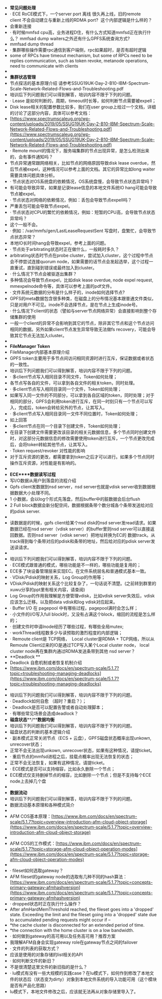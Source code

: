 - **常见问题处理**
- <!--[if !supportLists]-->· <!--[endif]-->ECE RoCE模式下，一个server port 离线 很久再上线，旧的remote client 不会自动建立与重新上线的RDMA port?  这个内部逻辑是什么样的？
- 会重新连接
- <!--[if !supportLists]-->· <!--[endif]-->有时候mmfsd cpu高，业务进程D住，有什么方式知道mmfsd正在执行什么？ mmfsad dump waiters之外还有什么GPFS系统查询方式?
- mmfsad dump thread
- <!--[if !supportLists]-->· <!--[endif]-->集群哪些操作需要rpc通信到客户端侧，rpc如果超时，是否有超时逻辑
- some of RPCs have timeout mechanism, but some of RPCs need to be replies communication, such as token revoke, metanode operations, need to communicate with clients
-
- **集群状态管理**
- 节点探活的基本原理介绍
  请参考SSUG19UK-Day-2-B10-IBM-Spectrum-Scale-Network-Related-Flows-and-Troubleshooting.pdf
- 培训后下列问题我们可以得到解答，培训内容不限于下列的问题。
- <!--[if !supportLists]-->· <!--[endif]-->Lease 是如何判断的，周期，timeout时长等，如何判断节点需要被expell；
- Disk lease相关的配置参数比较多，我们在user group上给过一个文档，详细的讨论了这部分内容，具体可以参考文档：
- [https://www.spectrumscaleug.org/wp-content/uploads/2019/05/SSUG19UK-Day-2-B10-IBM-Spectrum-Scale-Network-Related-Flows-and-Troubleshooting.pdf](https://www.spectrumscaleug.org/wp-content/uploads/2019/05/SSUG19UK-Day-2-B10-IBM-Spectrum-Scale-Network-Related-Flows-and-Troubleshooting.pdf)
- <!--[if !supportLists]-->· <!--[endif]-->Remote mount的情况下，服务端集群的节点出现异常，是怎么检测出来的，会有事件通知吗？
- 节点异常通常跟网络相关，比如节点的网络原因导致disk lease overdue，然后节点被expel，这种情况可以参考上面的文档。其它的异常比如long waiter需要具体问题具体分析。
- <!--[if !supportLists]-->· <!--[endif]-->节点状态对OS系统盘的依赖情况，OS系统盘慢，会导致节点状态异常吗？
- 有可能会导致异常，如果是记录lease信息的本地文件系统IO hang可能会导致节点被expel。
- <!--[if !supportLists]-->· <!--[endif]-->节点状态对网络的依赖情况，例如：丢包会导致节点expell吗？
- 严重丢包可能会导致节点expel。
- <!--[if !supportLists]-->· <!--[endif]-->节点状态对CPU的繁忙的依赖情况，例如：短暂的CPU高，会导致节点状态异常吗？
- 这个一般不会。
- <!--[if !supportLists]-->· <!--[endif]-->例如：/var/mmfs/gen/LastLeaseRequestSent 写盘时，盘繁忙，会导致节点状态异常？
- 本地IO长时间hang会导致expel，参考上面的问题。
- <!--[if !supportLists]-->· <!--[endif]-->节点处于arbitrating状态时正在做什么，一般耗时多久？
- arbitrating状态时节点在probe cluster，尝试加入cluster，这个过程中节点会不停尝试连接quorum node，如果需要的话节点会发起选举，这个过程一直重试，直到碰到错误或最终加入到cluster。
- <!--[if !supportLists]-->· <!--[endif]-->什么情况下节点会被驱逐出集群？
- 多种情况会导致节点expel，比如disk lease overdue, node expel request, mmexpelnode命令等，具体可以参考上面的pdf文件。
- <!--[if !supportLists]-->· <!--[endif]-->文件系统元数据的分布是什么样子的，inode如何选择节点?
- GPFS的meta数据包含很多种类，在磁盘上的分布情况基本跟普通文件类似，只是对用户不可见。inode不会选择节点，是在节点上生成inode号。
- <!--[if !supportLists]-->· <!--[endif]-->什么情况下client的状态（譬如与server节点网络异常）会直接影响到整个存储集群的使用
- 一般一个client的异常不会影响到其它的节点，除非其它节点和这个节点访问相同的数据。另外如果client节点发生异常导致无法做fs recovery，可能会导致其它节点无法加入cluster。
-
- **FileManager Token**
- FileManager内部基本原理介绍
- GPFS token主要用于多节点间访问相同资源时进行互斥，保证数据或者状态的一致性。
- 培训后下列问题我们可以得到解答，培训内容不限于下列的问题。
- <!--[if !supportLists]-->· <!--[endif]-->多client节点写入相同目录不同文件，Token如何处理；
- 各节点写各自的文件，可以拿到各自文件的相关token，同时处理。
- <!--[if !supportLists]-->· <!--[endif]-->多client节点写入相同目录同一个文件，Token如何处理；
- 如果写入同一文件的不同部分，可以拿到各自区域的token，同时处理；对于相同的部分，GPFS会利用token进行互斥，在同一时刻只有一个节点可以写入，完成后，token会转给另外的节点，让其写入。
- <!--[if !supportLists]-->· <!--[endif]-->多client节点写入相同目录同一文件不同位置时，Token如何处理；
- 如上回答
- <!--[if !supportLists]-->· <!--[endif]-->多client节点在同一个目录下创建文件，Token如何处理；
- 在目录下创建文件需要更改该目录的相关元数据信息，多个节点同时创建文件时，对这部分元数据信息的修改需要使用token进行互斥，一个节点更改完成后，会将token转給其他节点，让其写入。
- <!--[if !supportLists]-->· <!--[endif]-->Token request/revoker 对性能的影响
- 对于互斥资源的更改，都需要拿到token之后才可以进行。如果多个节点同时操作互斥资源，对性能是有影响的。
-
- **ECE****数据读写过程**
- 写I/O数据从用户到落盘的流程介绍
- Gpfs client发数据到nsd server，nsd server也就是vdisk server收到数据根据数据大小处理不同。
- 1 小数据，会以log个形式先落盘，然后buffer中的脏数据会后台flush
- 2 Full block数据会新分配空间，数据根据条带个数分城各个条带发送给对应的pdisk server.
-
- 读数据是的时候，gpfs client给某个nsd disk的nsd server发read请求。如果数据已经在nsd server（vdisk server）的buffer里则nsd server可以直接返回数据。否则nsd server（vdisk server）把地址转换为EC的 数据track。从track得到每个条带对应的pdisk和条带的地址，然后给对应的pdisk server发送读请求。
-
- 培训后下列问题我们可以得到解答，培训内容不限于下列的问题。
- <!--[if !supportLists]-->· <!--[endif]-->ECE模式跟普通的模式，哪些功能是不一样的，哪些功能是复用的；
- ECE多了块设备管理层来实现EC。在文件系统层名和普通模式基本一致。
- <!--[if !supportLists]-->· <!--[endif]-->VDisk/Pdisk的映射关系，Log Group的作用等；
- VDisk/Pdisk的映射关系这个比较复杂了，一句话说不清楚。(之前转到群里的xuwu分享的ppt里有相关内容，请查阅)
- Log Group的作用我理解是方便管理vdisk，比如vdisk server失效后，vdisk应该怎么迁移。以及把data vdisk和log vdisk对应起来。
- <!--[if !supportLists]-->· <!--[endif]-->Buffer I/O 在 pagepool 中有哪些过程，pagepool满时会怎么样；
- <!--[if !supportLists]-->· <!--[endif]-->小文件的I/O写入full block时，又没有占满这个block，缩回的流程是怎么样的；
- <!--[if !supportLists]-->· <!--[endif]-->创建文件时申请Inode经历了哪些过程，有哪些全局mutex;
- <!--[if !supportLists]-->· <!--[endif]-->workThread线程数多少与读预取的激烈程度的内部逻辑；
- <!--[if !supportLists]-->· <!--[endif]-->Remoute client是 TCP网络，  Local cluster是RDMA + TCP网络，所以从Remoute Client过来的IO是通过TCP写入某个Local cluster node， local cluster node再在集群内通过RDMA发送条带到其他 nsd server？
- **Deadlock **
- Deadlock 自愈机制或者恢复机制介绍
- [https://www.ibm.com/docs/en/spectrum-scale/5.1.7?topic=troubleshooting-managing-deadlocks](https://www.ibm.com/docs/en/spectrum-scale/5.1.7?topic=troubleshooting-managing-deadlocks)
-
- 培训后下列问题我们可以得到解答，培训内容不限于下列的问题。
- <!--[if !supportLists]-->· <!--[endif]-->Deadlock如何自愈 （超时？重启？）；
- <!--[if !supportLists]-->· <!--[endif]-->Deadlock是否可以配置告警或者自动处理脚本；
- <!--[if !supportLists]-->· <!--[endif]-->有哪些常见场景会造成deadlock？
- **磁盘状态****/****数据均衡**
- 培训后下列问题我们可以得到解答，培训内容不限于下列的问题。
- 磁盘状态的判断的基本逻辑介绍
- <!--[if !supportLists]-->· <!--[endif]-->副本模式正常关闭节点（ECS + 云盘），GPFS磁盘状态概率出现unkown, unrecover状态；
- 正常不会无法出现unkown, unrecover状态，如果有这种情况，请提ticket。
- <!--[if !supportLists]-->· <!--[endif]-->重启节点的mmfsd进程之后，挂载点概率出现无法恢复的状态；
- 正常不会无法恢复，如果有这种情况，请提ticket。
- <!--[if !supportLists]-->· <!--[endif]-->ECE模式是否可以支持缩容，比如永久删除一个节点；
- ECE模式仅支持删掉节点的缩容，比如删除一个节点；但是不支持每个ECE node上去掉几个盘
-
- **数据流动**
- 培训后下列问题我们可以得到解答，培训内容不限于下列的问题。
- 数据流动基本原理和各种模式简介
-
- AFM COS基本原理：[https://www.ibm.com/docs/en/spectrum-scale/5.1.7?topic=overview-introduction-afm-cloud-object-storage](https://www.ibm.com/docs/en/spectrum-scale/5.1.7?topic=overview-introduction-afm-cloud-object-storage)
-
- AFM COS的工作模式：[https://www.ibm.com/docs/en/spectrum-scale/5.1.7?topic=storage-afm-cloud-object-operation-modes](https://www.ibm.com/docs/en/spectrum-scale/5.1.7?topic=storage-afm-cloud-object-operation-modes)
-
- <!--[if !supportLists]-->· <!--[endif]-->fileset如何选取gateway？
- AFM fileset的gateway node的选取有几种不同的hash算法：[https://www.ibm.com/docs/en/spectrum-scale/5.1.7?topic=concepts-primary-gateway-afmhashversion](https://www.ibm.com/docs/en/spectrum-scale/5.1.7?topic=concepts-primary-gateway-afmhashversion)
- <!--[if !supportLists]-->· <!--[endif]-->dropped状态时正在执行什么操作？
- After afmHardMemThreshold reached, the fileset goes into a 'dropped' state. Exceeding the limit and the fileset going into a 'dropped' state due to accumulated pending requests might occur if –
- *the cache cluster is disconnected for an extended period of time.
- *the connection with the home cluster is on a low bandwidth.
- <!--[if !supportLists]-->· <!--[endif]-->如何做到gateway的高可用以及任务高可用？推荐方案
- 我理解AFM自身会实现gateway role在gateway节点之间的failover
- <!--[if !supportLists]-->· <!--[endif]-->文件的列表的获取方式？
- 应该是使用的对象存储的list相关的API
- <!--[if !supportLists]-->· <!--[endif]-->如何判断文件的新旧？
- 不是很清楚这里文件的新旧指的是什么？
- <!--[if !supportLists]-->· <!--[endif]-->lu模式有没有一些大规模的实践case？在lu模式下，如何作到修改了本地文件的状态后（状态变为dirty）对象到本地文件系统的导入功能可用（这个模块是否有产品化思路）
- lu模式下，本地文件修改之后，应该就无法再从对象存储里导入了。